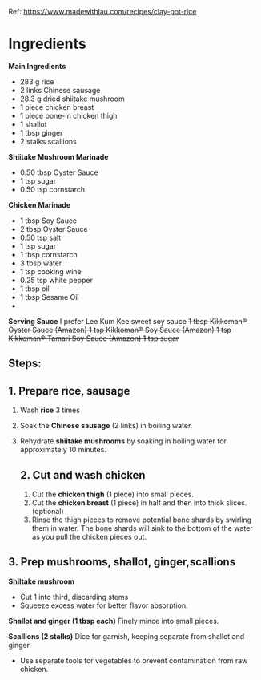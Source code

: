 Ref: https://www.madewithlau.com/recipes/clay-pot-rice
# Ingredients
**Main Ingredients**
- 283 g rice
- 2 links Chinese sausage
- 28.3 g dried shiitake mushroom
- 1 piece chicken breast
- 1 piece bone-in chicken thigh
- 1  shallot
- 1 tbsp ginger
- 2 stalks scallions

**Shiitake Mushroom Marinade**
- 0.50 tbsp Oyster Sauce 
- 1 tsp sugar
- 0.50 tsp cornstarch

**Chicken Marinade**
- 1 tbsp Soy Sauce
- 2 tbsp Oyster Sauce
- 0.50 tsp salt
- 1 tsp sugar
- 1 tbsp cornstarch
- 3 tbsp water
- 1 tsp cooking wine
- 0.25 tsp white pepper
- 1 tbsp oil
- 1 tbsp Sesame Oil 
- 
**Serving Sauce**
I prefer Lee Kum Kee sweet soy sauce
~~1 tbsp Kikkoman® Oyster Sauce (Amazon)
1 tsp Kikkoman® Soy Sauce (Amazon)
1 tsp Kikkoman® Tamari Soy Sauce (Amazon​)
1 tsp sugar~~


## Steps: 

## 1. Prepare rice, sausage
1. Wash **rice** 3 times
2. Soak the **Chinese sausage** (2 links) in boiling water.
3. Rehydrate **shiitake mushrooms** by soaking in boiling water for approximately 10 minutes. 
   
   ## 2. Cut and wash chicken
   1. Cut the **chicken thigh** (1 piece) into small pieces.
   3. Cut the **chicken breast** (1 piece) in half and then into thick slices. (optional)
   5. Rinse the thigh pieces to remove potential bone shards by swirling them in water. The bone shards will sink to the bottom of the water as you pull the chicken pieces out.
   
## 3. Prep  mushrooms, shallot, ginger,scallions

**Shiltake mushroom**
- Cut 1 into third, discarding stems
- Squeeze excess water for better flavor absorption.

**Shallot and ginger (1 tbsp each)**
Finely mince into small pieces.

**Scallions (2 stalks)** 
Dice for garnish, keeping separate from shallot and ginger.
- Use separate tools for vegetables to prevent contamination from raw chicken.


   